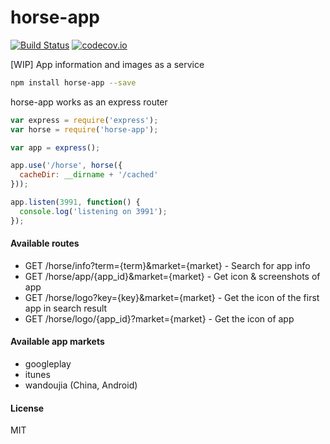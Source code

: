 # horse-app
[![Build Status](https://travis-ci.org/wangzuo/horse-app.svg?branch=master)](https://travis-ci.org/wangzuo/horse-app) [![codecov.io](http://codecov.io/github/wangzuo/horse-app/coverage.svg?branch=master)](http://codecov.io/github/wangzuo/horse-app?branch=master)

[WIP] App information and images as a service
``` sh
npm install horse-app --save
```
horse-app works as an express router

``` javascript
var express = require('express');
var horse = require('horse-app');

var app = express();

app.use('/horse', horse({
  cacheDir: __dirname + '/cached'
}));

app.listen(3991, function() {
  console.log('listening on 3991');
});
```

#### Available routes
- GET /horse/info?term={term}&market={market} - Search for app info
- GET /horse/app/{app_id}&market={market} - Get icon & screenshots of app
- GET /horse/logo?key={key}&market={market} - Get the icon of the first app in search result
- GET /horse/logo/{app_id}?market={market} - Get the icon of app

#### Available app markets
- googleplay
- itunes
- wandoujia (China, Android)

#### License
MIT
